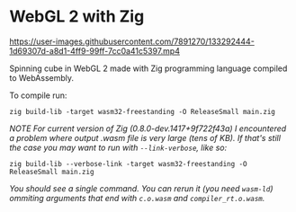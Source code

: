 # WebGL 2 with Zig

https://user-images.githubusercontent.com/7891270/133292444-1d69307d-a8d1-4ff9-99ff-7cc0a41c5397.mp4

Spinning cube in WebGL 2 made with Zig programming language compiled to
WebAssembly.

To compile run:

`zig build-lib -target wasm32-freestanding -O ReleaseSmall main.zig`

*NOTE For current version of Zig (0.8.0-dev.1417+9f722f43a) I encountered a
problem where output .wasm file is very large (tens of KB). If that's still the
case you may want to run with `--link-verbose`, like so:*

`zig build-lib --verbose-link -target wasm32-freestanding -O ReleaseSmall main.zig`

*You should see a single command. You can rerun it (you need `wasm-ld`) ommiting
arguments that end with `c.o.wasm` and `compiler_rt.o.wasm`.*
